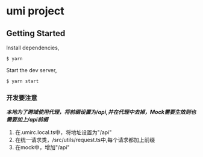 # umi project

## Getting Started

Install dependencies,

```bash
$ yarn
```

Start the dev server,

```bash
$ yarn start
```

### 开发要注意

***本地为了跨域使用代理，将前缀设置为/api,并在代理中去掉，Mock需要生效则也需要加上/api前缀***

1. 在.umirc.local.ts中，将地址设置为"/api"
2. 在统一请求类，/src/utils/request.ts中,每个请求都加上前缀
3. 在mock中，增加"/api"